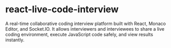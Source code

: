 # react-live-code-interview
A real-time collaborative coding interview platform built with React, Monaco Editor, and Socket.IO. It allows interviewers and interviewees to share a live coding environment, execute JavaScript code safely, and view results instantly.
